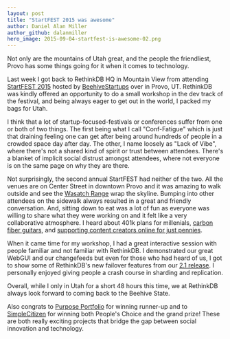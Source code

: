 ```yaml
---
layout: post
title: "StartFEST 2015 was awesome"
author: Daniel Alan Miller
author_github: dalanmiller
hero_image: 2015-09-04-startfest-is-awesome-02.png
---
```


Not only are the mountains of Utah great, and the people the friendliest, Provo has some things going for it when it comes to technology.

<!--more-->

Last week I got back to RethinkDB HQ in Mountain View from attending [StartFEST 2015][startfest] hosted by [BeehiveStartups][beehive] over in Provo, UT. RethinkDB was kindly offered an opportunity to do a small workshop in the dev track of the festival, and being always eager to get out in the world, I packed my bags for Utah.

I think that a lot of startup-focused-festivals or conferences suffer from one or both of two things. The first being what I call "Conf-Fatigue" which is just that draining feeling one can get after being around hundreds of people in a crowded space day after day. The other, I name loosely as "Lack of Vibe", where there's not a shared kind of spirit or trust between attendees. There's a blanket of implicit social distrust amongst attendees, where not everyone is on the same page on why they are there.

Not surprisingly, the second annual StartFEST had neither of the two. All the venues are on Center Street in downtown Provo and it was amazing to walk outside and see the [Wasatch Range][wasatch] wrap the skyline. Bumping into other attendees on the sidewalk always resulted in a great and friendly conversation. And, sitting down to eat was a lot of fun as everyone was willing to share what they were working on and it felt like a very collaborative atmosphere. I heard about 401k plans for millenials, [carbon fiber guitars][klos], and [supporting content creators online for just pennies][pennypledge].

When it came time for my workshop, I had a great interactive session with people familiar and not familiar with RethinkDB. I demonstrated our great WebGUI and our changefeeds but even for those who had heard of us, I got to show some of RethinkDB's new failover features from our [2.1 release][2_1]. I personally enjoyed giving people a crash course in sharding and replication.

Overall, while I only in Utah for a short 48 hours this time, we at RethinkDB always look forward to coming back to the Beehive State.

Also congrats to [Purpose Portfolio][purpose_portfolio] for winning runner-up and to [SimpleCitizen][simplecitizen] for winning both People's Choice and the grand prize! These are both really exciting projects that bridge the gap between social innovation and technology.

[2_1]:https://rethinkdb.com/blog/2.1-release/
[beehive]: https://beehivestartups.com/about/
[klos]: http://www.klosguitars.com/
[pennypledge]: https://pennypledge.co/welcome/
[purpose_portfolio]: https://www.purposeportfolio.org/
[simplecitizen]: http://www.simplecitizen.com/
[startfest]: https://startfestival.com/
[wasatch]: https://en.wikipedia.org/wiki/Wasatch_Range
